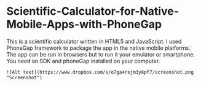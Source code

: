 # Scientific-Calculator-for-Native-Mobile-Apps-with-PhoneGap
This is a scientific calculator written in HTML5 and JavaScript. I used PhoneGap framework to package the app in the native mobile platforms. The app can be run in browsers but to run it your emulator or smartphone. You need an SDK and phoneGap installed on your computer.

```
![Alt text](https://www.dropbox.com/s/o7ga4rejm3ykpf7/screenshot.png "Screenshot")
```


